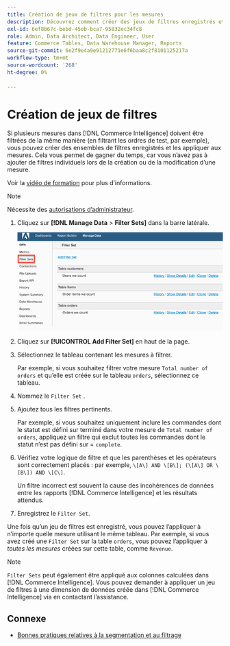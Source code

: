 ```yaml
---
title: Création de jeux de filtres pour les mesures
description: Découvrez comment créer des jeux de filtres enregistrés et les appliquer aux mesures.
exl-id: 6ef8b67c-bebd-45eb-bca7-95832ec34fc8
role: Admin, Data Architect, Data Engineer, User
feature: Commerce Tables, Data Warehouse Manager, Reports
source-git-commit: 6e2f9e4a9e91212771e6f6baa8c2f8101125217a
workflow-type: tm+mt
source-wordcount: '268'
ht-degree: 0%

---
```


# Création de jeux de filtres

Si plusieurs mesures dans [!DNL Commerce Intelligence] doivent être filtrées de la même manière (en filtrant les ordres de test, par exemple), vous pouvez créer des ensembles de filtres enregistrés et les appliquer aux mesures. Cela vous permet de gagner du temps, car vous n’avez pas à ajouter de filtres individuels lors de la création ou de la modification d’une mesure.

Voir la [vidéo de formation](https://experienceleague.adobe.com/docs/commerce-knowledge-base/kb/how-to/mbi-training-video-filter-sets.html) pour plus d’informations.

>[!NOTE]
>
>Nécessite des [autorisations d’administrateur](../../administrator/user-management/user-management.md).

1. Cliquez sur **[!DNL Manage Data** > **Filter Sets]** dans la barre latérale.

   ![](../../assets/create-filter-sets.png)

1. Cliquez sur **[!UICONTROL Add Filter Set]** en haut de la page.

1. Sélectionnez le tableau contenant les mesures à filtrer.

   Par exemple, si vous souhaitez filtrer votre mesure `Total number of orders` et qu’elle est créée sur le tableau `orders`, sélectionnez ce tableau.

1. Nommez le `Filter Set` .

1. Ajoutez tous les filtres pertinents.

   Par exemple, si vous souhaitez uniquement inclure les commandes dont le statut est défini sur terminé dans votre mesure de `Total number of orders`, appliquez un filtre qui exclut toutes les commandes dont le statut n’est pas défini sur = `complete`.

1. Vérifiez votre logique de filtre et que les parenthèses et les opérateurs sont correctement placés : par exemple, `\[A\] AND \[B\]; (\[A\] OR \[B\]) AND \[C\]`.

   Un filtre incorrect est souvent la cause des incohérences de données entre les rapports [!DNL Commerce Intelligence] et les résultats attendus.

1. Enregistrez le `Filter Set`.

Une fois qu’un jeu de filtres est enregistré, vous pouvez l’appliquer à n’importe quelle mesure utilisant le même tableau. Par exemple, si vous avez créé une `Filter Set` sur la table `orders`, vous pouvez l’appliquer à *toutes les mesures* créées sur cette table, comme `Revenue`.

>[!NOTE]
>
>`Filter Sets` peut également être appliqué aux colonnes calculées dans [!DNL Commerce Intelligence]. Vous pouvez demander à appliquer un jeu de filtres à une dimension de données créée dans [!DNL Commerce Intelligence] via en contactant l’assistance.

## Connexe

* [Bonnes pratiques relatives à la segmentation et au filtrage](../../best-practices/segment-filter.md)
